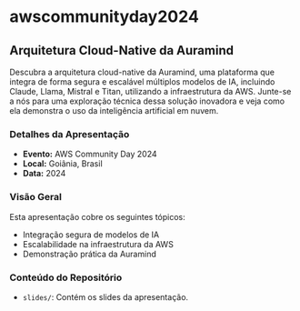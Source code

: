 # awscommunityday2024

## Arquitetura Cloud-Native da Auramind

Descubra a arquitetura cloud-native da Auramind, uma plataforma que integra de forma segura e escalável múltiplos modelos de IA, incluindo Claude, Llama, Mistral e Titan, utilizando a infraestrutura da AWS. Junte-se a nós para uma exploração técnica dessa solução inovadora e veja como ela demonstra o uso da inteligência artificial em nuvem.

### Detalhes da Apresentação

- **Evento:** AWS Community Day 2024
- **Local:** Goiânia, Brasil
- **Data:** 2024

### Visão Geral

Esta apresentação cobre os seguintes tópicos:
- Integração segura de modelos de IA
- Escalabilidade na infraestrutura da AWS
- Demonstração prática da Auramind

### Conteúdo do Repositório

- `slides/`: Contém os slides da apresentação.
